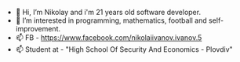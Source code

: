 - 👋 Hi, I’m Nikolay and i'm 21 years old software developer.
- 👀 I’m interested in programming, mathematics, football and self-improvement.
- 📫 FB - https://www.facebook.com/nikolaiivanov.ivanov.5
- 📫 Student at - "High School Of Security And Economics - Plovdiv"


<!---
Notarrogantjustbetter/Notarrogantjustbetter is a ✨ special ✨ repository because its `README.md` (this file) appears on your GitHub profile.
You can click the Preview link to take a look at your changes.
--->

